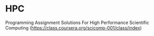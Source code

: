 HPC
===

Programming Assignment Solutions For High Performance Scientific Computing (https://class.coursera.org/scicomp-001/class/index)
